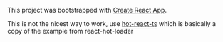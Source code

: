 This project was bootstrapped with [Create React App](https://github.com/facebookincubator/create-react-app).

This is not the nicest way to work, use [hot-react-ts](https://github.com/AHDesigns/react-hot-ts/tree/add-ts) which is basically a copy of the example from react-hot-loader
